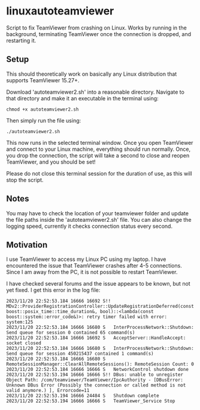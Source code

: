 # linuxautoteamviewer
Script to fix TeamViewer from crashing on Linux. Works by running in the background, terminating TeamViewer once the connection is dropped, and restarting it.

## Setup
This should theoretically work on basically any Linux distribution that supports TeamViewer 15.27+. 

Download 'autoteamviewer2.sh' into a reasonable directory. Navigate to that directory and make it an executable in the terminal using: 
```
chmod +x autoteamviewer2.sh
```

Then simply run the file using:
```
./autoteamviewer2.sh
```

This now runs in the selected terminal window. Once you open TeamViewer and connect to your Linux machine, everything should run normally. Once, you drop the connection, the script will take a second to close and reopen TeamViewer, and you should be set!

Please do not close this terminal session for the duration of use, as this will stop the script.

## Notes
You may have to check the location of your teamviewer folder and update the file paths inside the 'autoteamviewer2.sh' file. You can also change the logging speed, currently it checks connection status every second.

## Motivation
I use TeamViewer to access my Linux PC using my laptop. I have encountered the issue that TeamViewer crashes after 4-5 connections. Since I am away from the PC, it is not possible to restart TeamViewer. 

I have checked several forums and the issue appears to be known, but not yet fixed. I get this error in the log file: 

```
2023/11/20 22:52:53.184 16666 16692 S!! MDv2::ProviderRegistrationController::UpdateRegistrationDeferred(const boost::posix_time::time_duration&, bool)::<lambda(const boost::system::error_code&)>: retry timer failed with error: system:125
2023/11/20 22:52:53.184 16666 16680 S   InterProcessNetwork::Shutdown: Send queue for session 0 contained 65 command(s)
2023/11/20 22:52:53.184 16666 16692 S   AcceptServer::HandleAccept: socket closed
2023/11/20 22:52:53.184 16666 16680 S   InterProcessNetwork::Shutdown: Send queue for session 450215437 contained 1 command(s)
2023/11/20 22:52:53.184 16666 16680 S   RemoteSessionManager::ClearAllRemoteSessions(): RemoteSession Count: 0
2023/11/20 22:52:53.184 16666 16666 S   NetworkControl shutdown done
2023/11/20 22:52:53.194 16666 16666 S!! DBus: unable to unregister Object Path: /com/teamviewer/TeamViewer/IpcAuthority - [DBusError: Unknown DBus Error (Possibly the connection or called method is not valid anymore.) ], Errorcode=11
2023/11/20 22:52:53.194 16666 24484 S   Shutdown complete
2023/11/20 22:52:53.194 16666 16666 S   TeamViewer_Service Stop
```

